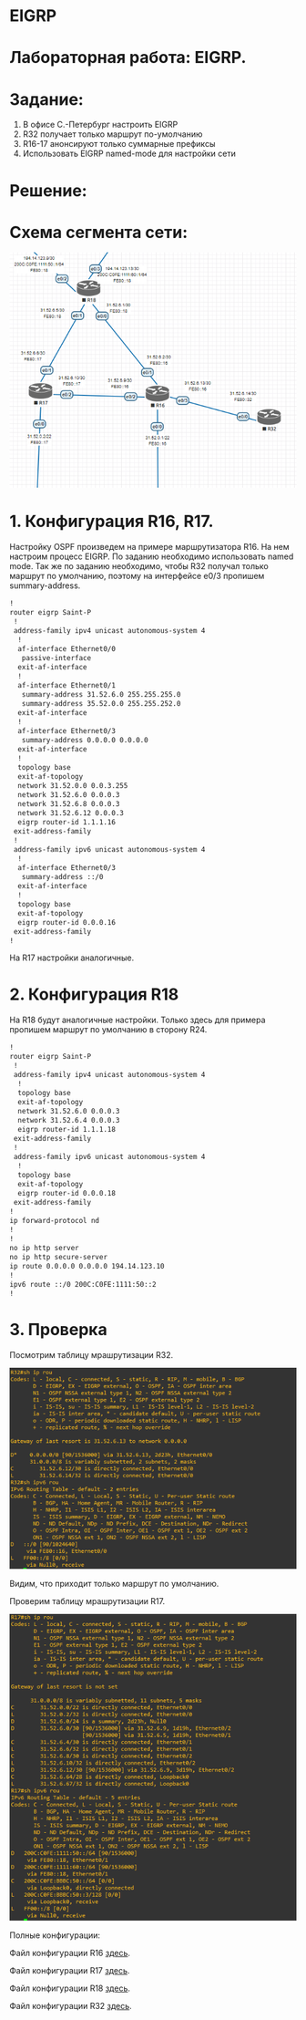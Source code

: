 # EIGRP

# Лабораторная работа: EIGRP.
# Задание:
1. В офисе С.-Петербург настроить EIGRP
2. R32 получает только маршрут по-умолчанию
3. R16-17 анонсируют только суммарные префиксы
4. Использовать EIGRP named-mode для настройки сети

# Решение:

# Схема сегмента сети:

![](https://github.com/dmitriyklimenkov/EIGRP/blob/main/%D0%A1%D1%85%D0%B5%D0%BC%D0%B0%20EIGRP.PNG)

# 1. Конфигурация R16, R17.
Настройку OSPF произведем на примере маршрутизатора R16. На нем настроим процесс EIGRP. По заданию необходимо использовать named mode. Так же по заданию необходимо, чтобы R32 получал только маршрут по умолчанию, поэтому на интерфейсе e0/3 пропишем summary-address.
```
!
router eigrp Saint-P
 !
 address-family ipv4 unicast autonomous-system 4
  !
  af-interface Ethernet0/0
   passive-interface
  exit-af-interface
  !
  af-interface Ethernet0/1
   summary-address 31.52.6.0 255.255.255.0
   summary-address 35.52.0.0 255.255.252.0
  exit-af-interface
  !
  af-interface Ethernet0/3
   summary-address 0.0.0.0 0.0.0.0
  exit-af-interface
  !
  topology base
  exit-af-topology
  network 31.52.0.0 0.0.3.255
  network 31.52.6.0 0.0.0.3
  network 31.52.6.8 0.0.0.3
  network 31.52.6.12 0.0.0.3
  eigrp router-id 1.1.1.16
 exit-address-family
 !
 address-family ipv6 unicast autonomous-system 4
  !
  af-interface Ethernet0/3
   summary-address ::/0
  exit-af-interface
  !
  topology base
  exit-af-topology
  eigrp router-id 0.0.0.16
 exit-address-family
!
```
На R17 настройки аналогичные.

# 2. Конфигурация R18

На R18 будут аналогичные настройки. Только здесь для примера пропишем маршрут по умолчанию в сторону R24.
```
!
router eigrp Saint-P
 !
 address-family ipv4 unicast autonomous-system 4
  !
  topology base
  exit-af-topology
  network 31.52.6.0 0.0.0.3
  network 31.52.6.4 0.0.0.3
  eigrp router-id 1.1.1.18
 exit-address-family
 !
 address-family ipv6 unicast autonomous-system 4
  !
  topology base
  exit-af-topology
  eigrp router-id 0.0.0.18
 exit-address-family
!
ip forward-protocol nd
!
!
no ip http server
no ip http secure-server
ip route 0.0.0.0 0.0.0.0 194.14.123.10
!
ipv6 route ::/0 200C:C0FE:1111:50::2
!
```

# 3. Проверка

Посмотрим таблицу мрашрутизации R32.

![](https://github.com/dmitriyklimenkov/EIGRP/blob/main/R32%20table.PNG)

Видим, что приходит только маршрут по умолчанию.

Проверим таблицу мрашрутизации R17.

![](https://github.com/dmitriyklimenkov/EIGRP/blob/main/R17%20table.PNG)


Полные конфигурации:

Файл конфигурации R16 [здесь](https://github.com/dmitriyklimenkov/EIGRP/blob/main/R16.txt).

Файл конфигурации R17 [здесь](https://github.com/dmitriyklimenkov/EIGRP/blob/main/R17.txt).

Файл конфигурации R18 [здесь](https://github.com/dmitriyklimenkov/EIGRP/blob/main/R18.txt).

Файл конфигурации R32 [здесь](https://github.com/dmitriyklimenkov/EIGRP/blob/main/R32.txt).
